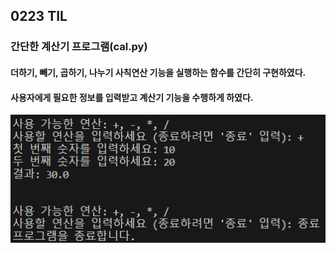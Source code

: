 ## 0223 TIL
### 간단한 계산기 프로그램(cal.py)
#### 더하기, 빼기, 곱하기, 나누기 사칙연산 기능을 실행하는 함수를 간단히 구현하였다.
#### 사용자에게 필요한 정보를 입력받고 계산기 기능을 수행하게 하였다.

![alt text](0223.png)